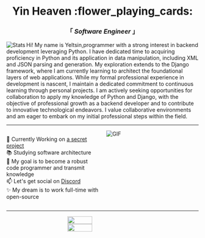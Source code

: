 
<div align="center" justify="center">
 
<h1>Yin Heaven :flower_playing_cards: </h1>
<h3> 「  <em>Software Engineer</em>  」 </h3>

</div>

<img align="left" alt="Stats" src="https://github.com/YinHeaven/YinHeaven/blob/main/Stats.js" />


<p align="left" >
  Hi! My name is Yeltsin,programmer with a strong interest in backend development leveraging Python. I have dedicated time to acquiring proficiency in Python and its application in data manipulation, including XML and JSON parsing and generation. My exploration extends to the Django framework, where I am currently learning to architect the foundational layers of web applications. While my formal professional experience in development is nascent, I maintain a dedicated commitment to continuous learning through personal projects. I am actively seeking opportunities for collaboration to apply my knowledge of Python and Django, with the objective of professional growth as a backend developer and to contribute to innovative technological endeavors. I value collaborative environments and am eager to embark on my initial professional steps within the field.
</p>

---

 <div style="display: flex; justify-content: center; align-items: flex-start; gap: 20px;">
        <ul style="flex: 1; list-style: none; padding: 0;">
          <li>🔭 Currently Working on <a href="https://www.youtube.com/watch?v=dQw4w9WgXcQ" target="_blank">a secret project</a></li>
          <li>📚 Studying software architecture</li>
          <li>🏹 My goal is to become a robust code programmer and transmit knowledge</li>
          <li>📫 Let's get social on <a href="https://discordapp.com/" target="_blank">Discord</a></li>
          <li>✨ My dream is to work full-time with open-source</li>
        </ul>
        <div style="flex: 1; align: center;">
          <img alt="GIF" src="https://media.giphy.com/media/v1.Y2lkPTc5MGI3NjExaWU5eWd4c28yZ3ZlOWpyOXYxaWh3MTIwamhuZ21lMmQwMTB6NTFpMiZlcD12MV9naWZzX3NlYXJjaCZjdD1n/a5viI92PAF89q/giphy.gif" />
        </div>
      </div>
      

---
 <div style="display: flex; flex-direction: column; align-items: center;">
   <img align="left" width="36%" src="https://github-readme-stats.vercel.app/api?username=YinHeaven&count_private=true&show_icons=true&theme=tokyonight"/>
   <img align="left" width="36%" src="https://github-readme-stats.vercel.app/api/top-langs/?username=YinHeaven&theme=tokyonight&layout=compact"/>
 </div>
